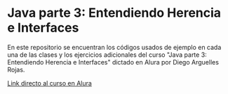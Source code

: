# **Java parte 3: Entendiendo Herencia e Interfaces**

<p>En este repositorio se encuentran los códigos usados de ejemplo en cada una de las clases y los ejercicios adicionales del curso "Java parte 3: Entendiendo Herencia e Interfaces" dictado en Alura por Diego Arguelles Rojas.</p>

<a href="https://app.aluracursos.com/course/java-parte-3-entendiendo-herencia-interfaces">Link directo al curso en Alura</a>